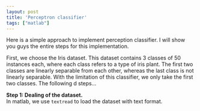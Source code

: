 ```yaml
---
layout: post
title: 'Perceptron classifier'
tags: ["matlab"]
---
```


Here is a simple approach to implement perception classifier. I will show you guys the entire steps for this implementation.

First, we choose the Iris dataset. This dataset contains 3 classes of 50 instances each, where each class refers to a type of iris plant. The first two classes are linearly separable from each other, whereas the last class is not linearly separable. With the limitation of this classifier, we only take the first two classes. The following d steps...

**Step 1: Dealing of the dataset.** </br>
In matlab, we use `textread` to load the dataset with text format.
